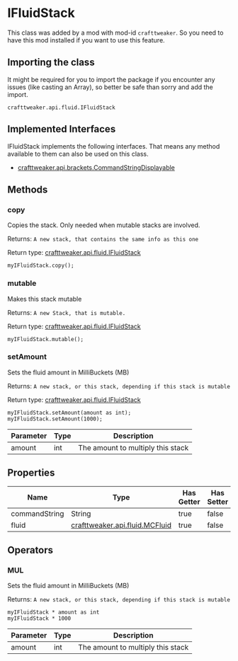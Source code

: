 # IFluidStack

This class was added by a mod with mod-id `crafttweaker`. So you need to have this mod installed if you want to use this feature.

## Importing the class
It might be required for you to import the package if you encounter any issues (like casting an Array), so better be safe than sorry and add the import.  
```zenscript
crafttweaker.api.fluid.IFluidStack
```

## Implemented Interfaces
IFluidStack implements the following interfaces. That means any method available to them can also be used on this class.  
- [crafttweaker.api.brackets.CommandStringDisplayable](/vanilla/api/brackets/CommandStringDisplayable)

## Methods
### copy

Copies the stack. Only needed when mutable stacks are involved.

 Returns: `A new stack, that contains the same info as this one`

Return type: [crafttweaker.api.fluid.IFluidStack](/vanilla/api/fluid/IFluidStack)

```zenscript
myIFluidStack.copy();
```

### mutable

Makes this stack mutable

 Returns: `A new Stack, that is mutable.`

Return type: [crafttweaker.api.fluid.IFluidStack](/vanilla/api/fluid/IFluidStack)

```zenscript
myIFluidStack.mutable();
```

### setAmount

Sets the fluid amount in MilliBuckets (MB)

 Returns: `A new stack, or this stack, depending if this stack is mutable`

Return type: [crafttweaker.api.fluid.IFluidStack](/vanilla/api/fluid/IFluidStack)

```zenscript
myIFluidStack.setAmount(amount as int);
myIFluidStack.setAmount(1000);
```

| Parameter | Type | Description |
|-----------|------|-------------|
| amount | int | The amount to multiply this stack |



## Properties

| Name | Type | Has Getter | Has Setter |
|------|------|------------|------------|
| commandString | String | true | false |
| fluid | [crafttweaker.api.fluid.MCFluid](/vanilla/api/fluid/MCFluid) | true | false |

## Operators
### MUL

Sets the fluid amount in MilliBuckets (MB)

 Returns: `A new stack, or this stack, depending if this stack is mutable`

```zenscript
myIFluidStack * amount as int
myIFluidStack * 1000
```

| Parameter | Type | Description |
|-----------|------|-------------|
| amount | int | The amount to multiply this stack |


